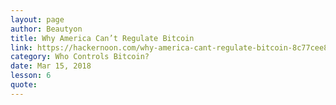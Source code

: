 ```yaml
---
layout: page
author: Beautyon
title: Why America Can’t Regulate Bitcoin
link: https://hackernoon.com/why-america-cant-regulate-bitcoin-8c77cee8d794
category: Who Controls Bitcoin?
date: Mar 15, 2018
lesson: 6
quote: 
---
```

